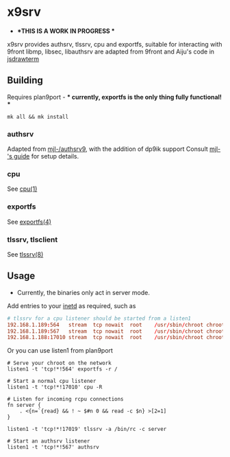 # x9srv

* __*THIS IS A WORK IN PROGRESS *__

x9srv provides authsrv, tlssrv, cpu and exportfs, suitable for interacting with 9front
libmp, libsec, libauthsrv are adapted from 9front and Aiju's code in [jsdrawterm](https://github.com/aiju/jsdrawterm)

## Building

Requires plan9port - __* currently, exportfs is the only thing fully functional! *__

```/bin/rc
mk all && mk install
```

### authsrv

Adapted from [mjl-/authsrv9](https://github.com/mjl-/authsrv9), with the addition of dp9ik support
Consult [mjl-'s guide](https://www.ueber.net/who/mjl/plan9/plan9-obsd.html) for setup details.

### cpu

See [cpu(1)](http://man.cat-v.org/9front/1/cpu)

### exportfs

See [exportfs(4)](http://man.cat-v.org/9front/4/exportfs)

### tlssrv, tlsclient

See [tlssrv(8)](http://man.cat-v.org/9front/8/tlssrv)

## Usage

* Currently, the binaries only act in server mode.

Add entries to your [inetd](https://www.freebsd.org/doc/handbook/network-inetd.html) as required, such as

```conf
# tlssrv for a cpu listener should be started from a listen1
192.168.1.189:564   stream  tcp nowait  root    /usr/sbin/chroot chroot /path/to/chroot /bin/exportfs -r /
192.168.1.189:567   stream  tcp nowait  root    /usr/sbin/chroot chroot /path/to/chroot /bin/auth/authsrv
192.168.1.188:17010 stream  tcp nowait  root    /usr/sbin/chroot chroot /path/to/chroot /bin/cpu -R
```

Or you can use listen1 from plan9port

```/bin/rc
# Serve your chroot on the network
listen1 -t 'tcp!*!564' exportfs -r /

# Start a normal cpu listener
listen1 -t 'tcp!*!17010' cpu -R

# Listen for incoming rcpu connections
fn server {
    . <{n=`{read} && ! ~ $#n 0 && read -c $n} >[2=1]
}

listen1 -t 'tcp!*!17019' tlssrv -a /bin/rc -c server

# Start an authsrv listener
listen1 -t 'tcp!*!567' authsrv
```

